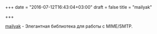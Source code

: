 +++
date = "2016-07-12T16:43:04+03:00"
draft = false
title = "mailyak"

+++

<p><a href="https://github.com/domodwyer/mailyak">mailyak</a>&nbsp;- Элегантная библиотека для работы с&nbsp;MIME/SMTP.</p>

